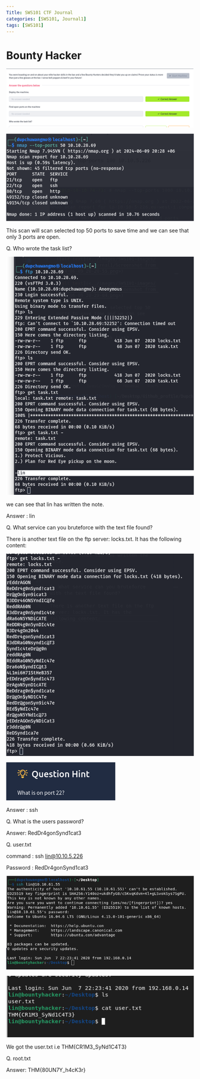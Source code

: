```yaml
---
Title: SWS101 CTF Journal
categories: [SWS101, Journal1]
tags: [SWS101]
---
```


# Bounty Hacker

![alt text](<../images/SWS101-images/CTF Journals/Journal1/Screenshot from 2024-06-09 20-20-55.png>)

![alt text](<../images/SWS101-images/CTF Journals/Journal1/Screenshot from 2024-06-09 20-29-04.png>)

This scan will scan selected top 50 ports to save time and we can see that only 3 ports are open.


Q. Who wrote the task list? 

![alt text](<../images/SWS101-images/CTF Journals/Journal1/Screenshot from 2024-06-09 22-27-13.png>)

we can see that lin has written the note. 

Answer : lin

Q. What service can you bruteforce with the text file found?

There is another text file on the ftp server: locks.txt. It has the following content:

![alt text](<../images/SWS101-images/CTF Journals/Journal1/Screenshot from 2024-06-09 22-31-25.png>)

![alt text](<../images/SWS101-images/CTF Journals/Journal1/Screenshot from 2024-06-09 22-34-14.png>)

Answer : ssh

Q. What is the users password? 

Answer: RedDr4gonSynd1cat3

Q. user.txt

command :  ssh lin@10.10.5.226

Password : RedDr4gonSynd1cat3

![alt text](<../images/SWS101-images/CTF Journals/Journal1/Screenshot from 2024-06-10 16-59-27.png>)

![alt text](<../images/SWS101-images/CTF Journals/Journal1/Screenshot from 2024-06-10 17-04-41.png>)

We got the user.txt i.e THM{CR1M3_SyNd1C4T3}


Q. root.txt

Answer: THM{80UN7Y_h4cK3r}